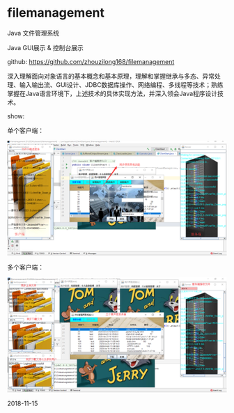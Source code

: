 # filemanagement

Java 文件管理系统

Java GUI展示 & 控制台展示

github: https://github.com/zhouzilong168/filemanagement

深入理解面向对象语言的基本概念和基本原理，理解和掌握继承与多态、异常处理、输入输出流、GUI设计、JDBC数据库操作、网络编程、多线程等技术；熟练掌握在Java语言环境下，上述技术的具体实现方法，并深入领会Java程序设计技术。

show:

单个客户端：

![singleshow](https://github.com/zhouzilong168/filemanagement/blob/master/src/resources/pictrue/single.png)

多个客户端：

![multishow](https://github.com/zhouzilong168/filemanagement/blob/master/src/resources/pictrue/multi.png)



2018-11-15
